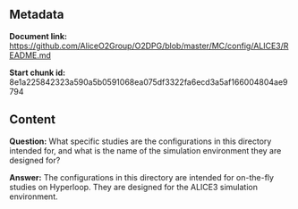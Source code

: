 ## Metadata

**Document link:** https://github.com/AliceO2Group/O2DPG/blob/master/MC/config/ALICE3/README.md

**Start chunk id:** 8e1a225842323a590a5b0591068ea075df3322fa6ecd3a5af166004804ae9794

## Content

**Question:** What specific studies are the configurations in this directory intended for, and what is the name of the simulation environment they are designed for?

**Answer:** The configurations in this directory are intended for on-the-fly studies on Hyperloop. They are designed for the ALICE3 simulation environment.